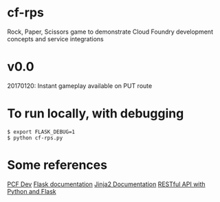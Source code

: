 # cf-rps
Rock, Paper, Scissors game to demonstrate Cloud Foundry development concepts and service integrations

# v0.0
20170120: Instant gameplay available on PUT route

# To run locally, with debugging
    $ export FLASK_DEBUG=1
    $ python cf-rps.py

# Some references
[PCF Dev](http://pivotal.io/pcf-dev)
[Flask documentation](http://flask.pocoo.org/docs/latest/)
[Jinja2 Documentation](http://jinja.pocoo.org/docs)
[RESTful API with Python and Flask](https://blog.miguelgrinberg.com/post/designing-a-restful-api-with-python-and-flask)
